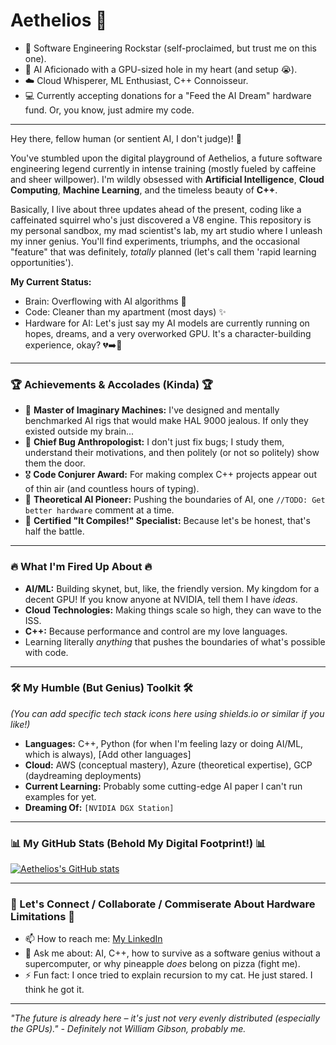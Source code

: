 # Aethelios 🚀

* 🧠 Software Engineering Rockstar (self-proclaimed, but trust me on this one).
* 🤖 AI Aficionado with a GPU-sized hole in my heart (and setup 😭).
* ☁️ Cloud Whisperer, ML Enthusiast, C++ Connoisseur.
* 💻 Currently accepting donations for a "Feed the AI Dream" hardware fund. Or, you know, just admire my code.

---

Hey there, fellow human (or sentient AI, I don't judge)! 👋

You've stumbled upon the digital playground of Aethelios, a future software engineering legend currently in intense training (mostly fueled by caffeine and sheer willpower). I'm wildly obsessed with **Artificial Intelligence**, **Cloud Computing**, **Machine Learning**, and the timeless beauty of **C++**.

Basically, I live about three updates ahead of the present, coding like a caffeinated squirrel who's just discovered a V8 engine. This repository is my personal sandbox, my mad scientist's lab, my art studio where I unleash my inner genius. You'll find experiments, triumphs, and the occasional "feature" that was definitely, *totally* planned (let's call them 'rapid learning opportunities').

**My Current Status:**
* Brain:  Overflowing with AI algorithms 🤯
* Code: Cleaner than my apartment (most days) ✨
* Hardware for AI: Let's just say my AI models are currently running on hopes, dreams, and a very overworked GPU. It's a character-building experience, okay? 💔➡️💪

---

### 🏆 Achievements & Accolades (Kinda) 🏆

* 🥇 **Master of Imaginary Machines:** I've designed and mentally benchmarked AI rigs that would make HAL 9000 jealous. If only they existed outside my brain...
* 🏅 **Chief Bug Anthropologist:** I don't just fix bugs; I study them, understand their motivations, and then politely (or not so politely) show them the door.
* 🎖️ **Code Conjurer Award:** For making complex C++ projects appear out of thin air (and countless hours of typing).
* 🌟 **Theoretical AI Pioneer:** Pushing the boundaries of AI, one `//TODO: Get better hardware` comment at a time.
* 📜 **Certified "It Compiles!" Specialist:** Because let's be honest, that's half the battle.

---

### 🔥 What I'm Fired Up About 🔥

* **AI/ML:** Building skynet, but, like, the friendly version. My kingdom for a decent GPU! If you know anyone at NVIDIA, tell them I have *ideas*.
* **Cloud Technologies:** Making things scale so high, they can wave to the ISS.
* **C++:** Because performance and control are my love languages.
* Learning literally *anything* that pushes the boundaries of what's possible with code.

---

### 🛠️ My Humble (But Genius) Toolkit 🛠️

*(You can add specific tech stack icons here using shields.io or similar if you like!)*

* **Languages:** C++, Python (for when I'm feeling lazy or doing AI/ML, which is always), [Add other languages]
* **Cloud:** AWS (conceptual mastery), Azure (theoretical expertise), GCP (daydreaming deployments)
* **Current Learning:** Probably some cutting-edge AI paper I can't run examples for yet.
* **Dreaming Of:** `[NVIDIA DGX Station]`

---

### 📊 My GitHub Stats (Behold My Digital Footprint!) 📊
[![Aethelios's GitHub stats](https://github-readme-stats.vercel.app/api?username=Aethelios)](https://github.com/Aethelios/github-readme-stats)

---

### 🤝 Let's Connect / Collaborate / Commiserate About Hardware Limitations 🤝

* 📫 How to reach me: [My LinkedIn]([www.google.com](https://www.linkedin.com/in/mohamedamineghorbali/))
* 💬 Ask me about: AI, C++, how to survive as a software genius without a supercomputer, or why pineapple *does* belong on pizza (fight me).
* ⚡ Fun fact: I once tried to explain recursion to my cat. He just stared. I think he got it.

---

*"The future is already here – it's just not very evenly distributed (especially the GPUs)." - Definitely not William Gibson, probably me.*
